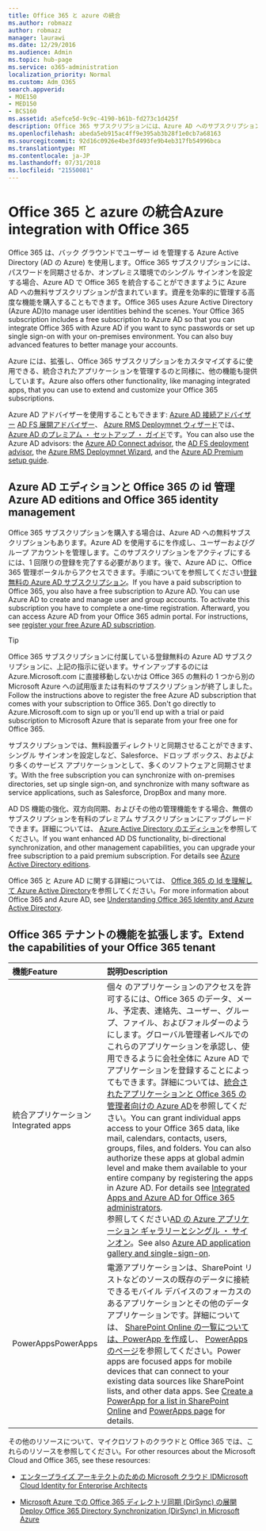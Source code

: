 ```yaml
---
title: Office 365 と azure の統合
ms.author: robmazz
author: robmazz
manager: laurawi
ms.date: 12/29/2016
ms.audience: Admin
ms.topic: hub-page
ms.service: o365-administration
localization_priority: Normal
ms.custom: Adm_O365
search.appverid:
- MOE150
- MED150
- BCS160
ms.assetid: a5efce5d-9c9c-4190-b61b-fd273c1d425f
description: Office 365 サブスクリプションには、Azure AD へのサブスクリプションが含まれています。オンプレミス環境でパスワード同期またはシングル サインオンをする場合は、Azure AD と Office 365 を統合します。
ms.openlocfilehash: abeda5eb915ac4ff9e395ab3b28f1e0cb7a68163
ms.sourcegitcommit: 92d16c0926e4be3fd493fe9b4eb317fb54996bca
ms.translationtype: MT
ms.contentlocale: ja-JP
ms.lasthandoff: 07/31/2018
ms.locfileid: "21550081"
---
```

# <a name="azure-integration-with-office-365"></a><span data-ttu-id="c9193-104">Office 365 と azure の統合</span><span class="sxs-lookup"><span data-stu-id="c9193-104">Azure integration with Office 365</span></span>

<span data-ttu-id="c9193-p102">Office 365 は、バック グラウンドでユーザー id を管理する Azure Active Directory (AD の Azure) を使用します。Office 365 サブスクリプションには、パスワードを同期させるか、オンプレミス環境でのシングル サインオンを設定する場合、Azure AD で Office 365 を統合することができますように Azure AD への無料サブスクリプションが含まれています。資産を効率的に管理する高度な機能を購入することもできます。</span><span class="sxs-lookup"><span data-stu-id="c9193-p102">Office 365 uses Azure Active Directory (Azure AD)to manage user identities behind the scenes. Your Office 365 subscription includes a free subscription to Azure AD so that you can integrate Office 365 with Azure AD if you want to sync passwords or set up single sign-on with your on-premises environment. You can also buy advanced features to better manage your accounts.</span></span>
  
<span data-ttu-id="c9193-108">Azure には、拡張し、Office 365 サブスクリプションをカスタマイズするに使用できる、統合されたアプリケーションを管理するのと同様に、他の機能も提供しています。</span><span class="sxs-lookup"><span data-stu-id="c9193-108">Azure also offers other functionality, like managing integrated apps, that you can use to extend and customize your Office 365 subscriptions.</span></span>
  
<span data-ttu-id="c9193-109">Azure AD アドバイザーを使用することもできます: [Azure AD 接続アドバイザー](https://aka.ms/aadconnectpwsync) [AD FS 展開アドバイザー](https://aka.ms/adfsguidance)、 [Azure RMS Deploymnet ウィザード](https://aka.ms/azuremsguidance)では、 [Azure AD のプレミアム ・ セットアップ ・ ガイド](https://aka.ms/aadpguidance)です。</span><span class="sxs-lookup"><span data-stu-id="c9193-109">You can also use the Azure AD advisors: the [Azure AD Connect advisor](https://aka.ms/aadconnectpwsync), the [AD FS deployment advisor](https://aka.ms/adfsguidance), the [Azure RMS Deploymnet Wizard](https://aka.ms/azuremsguidance), and the [Azure AD Premium setup guide](https://aka.ms/aadpguidance).</span></span>
  
## <a name="azure-ad-editions-and-office-365-identity-management"></a><span data-ttu-id="c9193-110">Azure AD エディションと Office 365 の id 管理</span><span class="sxs-lookup"><span data-stu-id="c9193-110">Azure AD editions and Office 365 identity management</span></span>

<span data-ttu-id="c9193-p103">Office 365 サブスクリプションを購入する場合は、Azure AD への無料サブスクリプションもあります。Azure AD を使用するにを作成し、ユーザーおよびグループ アカウントを管理します。このサブスクリプションをアクティブにするには、1 回限りの登録を完了する必要があります。後で、Azure AD に、Office 365 管理ポータルからアクセスできます。手順についてを参照してください[登録無料の Azure AD サブスクリプション](https://go.microsoft.com/fwlink/p/?LinkId=617127)。</span><span class="sxs-lookup"><span data-stu-id="c9193-p103">If you have a paid subscription to Office 365, you also have a free subscription to Azure AD. You can use Azure AD to create and manage user and group accounts. To activate this subscription you have to complete a one-time registration. Afterward, you can access Azure AD from your Office 365 admin portal. For instructions, see [register your free Azure AD subscription](https://go.microsoft.com/fwlink/p/?LinkId=617127).</span></span> 
  
> [!TIP]
> <span data-ttu-id="c9193-p104">Office 365 サブスクリプションに付属している登録無料の Azure AD サブスクリプションに、上記の指示に従います。サインアップするのには Azure.Microsoft.com に直接移動しないかは Office 365 の無料の 1 つから別の Microsoft Azure への試用版または有料のサブスクリプションが終了しました。</span><span class="sxs-lookup"><span data-stu-id="c9193-p104">Follow the instructions above to register the free Azure AD subscription that comes with your subscription to Office 365. Don't go directly to Azure.Microsoft.com to sign up or you'll end up with a trial or paid subscription to Microsoft Azure that is separate from your free one for Office 365.</span></span> 
  
<span data-ttu-id="c9193-118">サブスクリプションでは、無料設置ディレクトリと同期させることができます、シングル サインオンを設定しなど、Salesforce、ドロップ ボックス、およびより多くのサービス アプリケーションとして、多くのソフトウェアと同期させます。</span><span class="sxs-lookup"><span data-stu-id="c9193-118">With the free subscription you can synchronize with on-premises directories, set up single sign-on, and synchronize with many software as service applications, such as Salesforce, DropBox and many more.</span></span>
  
<span data-ttu-id="c9193-p105">AD DS 機能の強化、双方向同期、およびその他の管理機能をする場合、無償のサブスクリプションを有料のプレミアム サブスクリプションにアップグレードできます。詳細については、 [Azure Active Directory のエディション](https://go.microsoft.com/fwlink/p/?LinkId=524280)を参照してください。</span><span class="sxs-lookup"><span data-stu-id="c9193-p105">If you want enhanced AD DS functionality, bi-directional synchronization, and other management capabilities, you can upgrade your free subscription to a paid premium subscription. For details see [Azure Active Directory editions](https://go.microsoft.com/fwlink/p/?LinkId=524280).</span></span>
  
<span data-ttu-id="c9193-121">Office 365 と Azure AD に関する詳細については、 [Office 365 の Id を理解して Azure Active Directory](https://support.office.com/article/06a189e7-5ec6-4af2-94bf-a22ea225a7a9)を参照してください。</span><span class="sxs-lookup"><span data-stu-id="c9193-121">For more information about Office 365 and Azure AD, see [Understanding Office 365 Identity and Azure Active Directory](https://support.office.com/article/06a189e7-5ec6-4af2-94bf-a22ea225a7a9).</span></span>
  
## <a name="extend-the-capabilities-of-your-office-365-tenant"></a><span data-ttu-id="c9193-122">Office 365 テナントの機能を拡張します。</span><span class="sxs-lookup"><span data-stu-id="c9193-122">Extend the capabilities of your Office 365 tenant</span></span>

|<span data-ttu-id="c9193-123">**機能**</span><span class="sxs-lookup"><span data-stu-id="c9193-123">**Feature**</span></span>|<span data-ttu-id="c9193-124">**説明**</span><span class="sxs-lookup"><span data-stu-id="c9193-124">**Description**</span></span>|
|:-----|:-----|
|<span data-ttu-id="c9193-125">統合アプリケーション</span><span class="sxs-lookup"><span data-stu-id="c9193-125">Integrated apps</span></span>  <br/> |<span data-ttu-id="c9193-p106">個々 のアプリケーションのアクセスを許可するには、Office 365 のデータ、メール、予定表、連絡先、ユーザー、グループ、ファイル、およびフォルダーのようにします。グローバル管理者レベルでのこれらのアプリケーションを承認し、使用できるように会社全体に Azure AD でアプリケーションを登録することによってもできます。詳細については、[統合されたアプリケーションと Office 365 の管理者向けの Azure AD](https://support.office.com/article/cb2250e3-451e-416f-bf4e-363549652c2a)を参照してください。</span><span class="sxs-lookup"><span data-stu-id="c9193-p106">You can grant individual apps access to your Office 365 data, like mail, calendars, contacts, users, groups, files, and folders. You can also authorize these apps at global admin level and make them available to your entire company by registering the apps in Azure AD. For details see [Integrated Apps and Azure AD for Office 365 administrators](https://support.office.com/article/cb2250e3-451e-416f-bf4e-363549652c2a).  </span></span><br/> <span data-ttu-id="c9193-129">参照してください[AD の Azure アプリケーション ギャラリーとシングル ・ サインオン](https://go.microsoft.com/fwlink/p/?LinkId=698604)。</span><span class="sxs-lookup"><span data-stu-id="c9193-129">See also [Azure AD application gallery and single-sign-on](https://go.microsoft.com/fwlink/p/?LinkId=698604).</span></span>  <br/> |
|<span data-ttu-id="c9193-130">PowerApps</span><span class="sxs-lookup"><span data-stu-id="c9193-130">PowerApps</span></span>  <br/> | <span data-ttu-id="c9193-p107">電源アプリケーションは、SharePoint リストなどのソースの既存のデータに接続できるモバイル デバイスのフォーカスのあるアプリケーションとその他のデータ アプリケーションです。詳細については、 [SharePoint Online の一覧については、PowerApp を作成](https://support.office.com/article/9338b2d2-67ac-4b81-8e67-97da27e5e9ab)し、 [PowerApps のページ](https://powerapps.microsoft.com/)を参照してください。</span><span class="sxs-lookup"><span data-stu-id="c9193-p107">Power apps are focused apps for mobile devices that can connect to your existing data sources like SharePoint lists, and other data apps. See [Create a PowerApp for a list in SharePoint Online](https://support.office.com/article/9338b2d2-67ac-4b81-8e67-97da27e5e9ab) and [PowerApps page](https://powerapps.microsoft.com/) for details.  </span></span><br/> |
   
<span data-ttu-id="c9193-133">その他のリソースについて、マイクロソフトのクラウドと Office 365 では、これらのリソースを参照してください。</span><span class="sxs-lookup"><span data-stu-id="c9193-133">For other resources about the Microsoft Cloud and Office 365, see these resources:</span></span>
  
- [<span data-ttu-id="c9193-134">エンタープライズ アーキテクトのための Microsoft クラウド ID</span><span class="sxs-lookup"><span data-stu-id="c9193-134">Microsoft Cloud Identity for Enterprise Architects</span></span>](https://go.microsoft.com/fwlink/p/?LinkId=828642)
    
- [<span data-ttu-id="c9193-135">Microsoft Azure での Office 365 ディレクトリ同期 (DirSync) の展開</span><span class="sxs-lookup"><span data-stu-id="c9193-135">Deploy Office 365 Directory Synchronization (DirSync) in Microsoft Azure</span></span>](https://go.microsoft.com/fwlink/p/?LinkId=517887)
    

